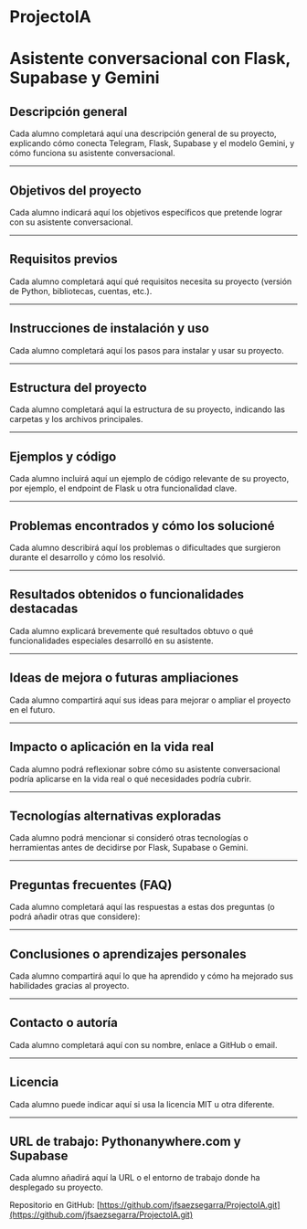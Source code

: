 # ProjectoIA 
# Asistente conversacional con Flask, Supabase y Gemini 

## Descripción general
Cada alumno completará aquí una descripción general de su proyecto, explicando cómo conecta Telegram, Flask, Supabase y el modelo Gemini, y cómo funciona su asistente conversacional.

---

##  Objetivos del proyecto
Cada alumno indicará aquí los objetivos específicos que pretende lograr con su asistente conversacional.

---

##  Requisitos previos
Cada alumno completará aquí qué requisitos necesita su proyecto (versión de Python, bibliotecas, cuentas, etc.).

---

##  Instrucciones de instalación y uso
Cada alumno completará aquí los pasos para instalar y usar su proyecto.


---

##  Estructura del proyecto
Cada alumno completará aquí la estructura de su proyecto, indicando las carpetas y los archivos principales.

---

##  Ejemplos y código
Cada alumno incluirá aquí un ejemplo de código relevante de su proyecto, por ejemplo, el endpoint de Flask u otra funcionalidad clave.

---

##  Problemas encontrados y cómo los solucioné
Cada alumno describirá aquí los problemas o dificultades que surgieron durante el desarrollo y cómo los resolvió.

---

##  Resultados obtenidos o funcionalidades destacadas
Cada alumno explicará brevemente qué resultados obtuvo o qué funcionalidades especiales desarrolló en su asistente.

---

##  Ideas de mejora o futuras ampliaciones
Cada alumno compartirá aquí sus ideas para mejorar o ampliar el proyecto en el futuro.

---

##  Impacto o aplicación en la vida real
Cada alumno podrá reflexionar sobre cómo su asistente conversacional podría aplicarse en la vida real o qué necesidades podría cubrir.

---

##  Tecnologías alternativas exploradas
Cada alumno podrá mencionar si consideró otras tecnologías o herramientas antes de decidirse por Flask, Supabase o Gemini.

---

##  Preguntas frecuentes (FAQ)
Cada alumno completará aquí las respuestas a estas dos preguntas (o podrá añadir otras que considere):

---


##  Conclusiones o aprendizajes personales
Cada alumno compartirá aquí lo que ha aprendido y cómo ha mejorado sus habilidades gracias al proyecto.

---

##  Contacto o autoría
Cada alumno completará aquí con su nombre, enlace a GitHub o email.

---

##  Licencia
Cada alumno puede indicar aquí si usa la licencia MIT u otra diferente.

---

##  URL de trabajo: Pythonanywhere.com y Supabase
Cada alumno añadirá aquí la URL o el entorno de trabajo donde ha desplegado su proyecto.

Repositorio en GitHub: [https://github.com/jfsaezsegarra/ProjectoIA.git](https://github.com/jfsaezsegarra/ProjectoIA.git)




